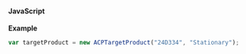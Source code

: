 #### JavaScript

**Example**

```javascript
var targetProduct = new ACPTargetProduct("24D334", "Stationary");
```